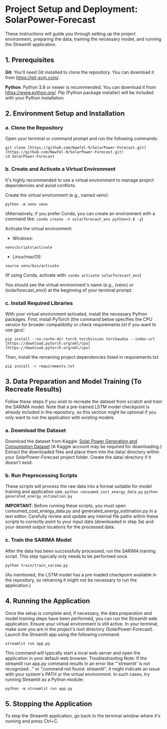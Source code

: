 # **Project Setup and Deployment: SolarPower-Forecast**

These instructions will guide you through setting up the project environment, preparing the data, training the necessary model, and running the Streamlit application.

## **1. Prerequisites**
**Git**: You'll need Git installed to clone the repository. You can download it from https://git-scm.com/.

**Python**: Python 3.8 or newer is recommended. You can download it from https://www.python.org/. Pip (Python package installer) will be included with your Python installation.

## **2. Environment Setup and Installation**
### **a. Clone the Repository**
Open your terminal or command prompt and run the following commands:
```
git clone [https://github.com/Nawfel-9/SolarPower-Forecast.git](https://github.com/Nawfel-9/SolarPower-Forecast.git)
cd SolarPower-Forecast
```

### **b. Create and Activate a Virtual Environment**
It's highly recommended to use a virtual environment to manage project dependencies and avoid conflicts.

Create the virtual environment (e.g., named venv):
```
python -m venv venv
```
(Alternatively, if you prefer Conda, you can create an environment with a command like: `conda create -n solarforecast_env python=3.8 -y`)

Activate the virtual environment:

- Windows:
```
venv\Scripts\activate
```
- Linux/macOS:
```
source venv/bin/activate
```
(If using Conda, activate with: `conda activate solarforecast_env`)

You should see the virtual environment's name (e.g., (venv) or (solarforecast_env)) at the beginning of your terminal prompt.

### **c. Install Required Libraries**
With your virtual environment activated, install the necessary Python packages.
First, install PyTorch (the command below specifies the CPU version for broader compatibility or check requirements.txt if you want to use gpu):
```
pip install --no-cache-dir torch torchvision torchaudio --index-url [https://download.pytorch.org/whl/cpu](https://download.pytorch.org/whl/cpu)
```

Then, install the remaining project dependencies listed in requirements.txt:
```
pip install -r requirements.txt
```


## **3. Data Preparation and Model Training (To Recreate Results)**
Follow these steps if you wish to recreate the dataset from scratch and train the SARIMA model. Note that a pre-trained LSTM model checkpoint is already included in the repository, so this section might be optional if you only want to run the application with existing models.
### **a. Download the Dataset**
Download the dataset from Kaggle: [Solar Power Generation and Consumption Dataset](https://kaggle.com/datasets/77683f114a97ab3ad9f7cfd138528bb1269836a29e085c56e24190f140d3303a)
(A Kaggle account may be required for downloading.)
Extract the downloaded files and place them into the data/ directory within your SolarPower-Forecast project folder. Create the data/ directory if it doesn't exist.
### **b. Run Preprocessing Scripts**
These scripts will process the raw data into a format suitable for model training and application use.
`python consumed_cost_energy_data.py`
`python generated_energy_estimation.py`


**IMPORTANT**: Before running these scripts, you must open consumed_cost_energy_data.py and generated_energy_estimation.py in a text editor. Carefully review and update any internal file paths within these scripts to correctly point to your input data (downloaded in step 3a) and your desired output locations for the processed data.
### **c. Train the SARIMA Model**
After the data has been successfully processed, run the SARIMA training script. This step typically only needs to be performed once.
```
python train/train_sarima.py
```



(As mentioned, the LSTM model has a pre-loaded checkpoint available in the repository, so retraining it might not be necessary to run the application.)
## **4. Running the Application**
Once the setup is complete and, if necessary, the data preparation and model training steps have been performed, you can run the Streamlit web application.
Ensure your virtual environment is still active.
In your terminal, make sure you are in the project's root directory (SolarPower-Forecast).
Launch the Streamlit app using the following command:
```
streamlit run app.py
```
This command will typically start a local web server and open the application in your default web browser.
Troubleshooting Note: If the streamlit run app.py command results in an error like "'streamlit' is not recognized..." or "command not found: streamlit", it might indicate an issue with your system's PATH or the virtual environment. In such cases, try running Streamlit as a Python module:
```
python -m streamlit run app.py
```

## **5. Stopping the Application**
To stop the Streamlit application, go back to the terminal window where it's running and press Ctrl+C.
